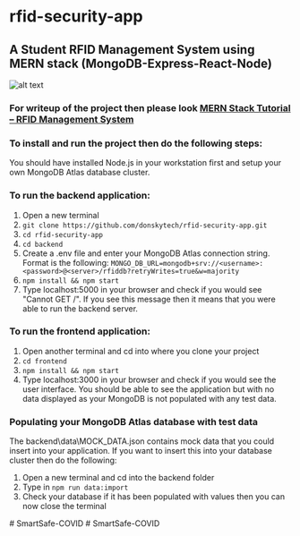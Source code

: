 # rfid-security-app
## A Student RFID Management System using MERN stack (MongoDB-Express-React-Node)  

![alt text](https://user-images.githubusercontent.com/69466026/198886526-62aa9cf4-9613-4391-80c1-e00f466aeacf.PNG "RFID Security Application")

### For writeup of the project then please look [MERN Stack Tutorial – RFID Management System](https://www.donskytech.com/mern-stack-tutorial-rfid-management-system/)    

### To install and run the project then do the following steps:  
You should have installed Node.js in your workstation first and setup your own MongoDB Atlas database cluster.

### To run the backend application:  
1. Open a new terminal
2. ```git clone https://github.com/donskytech/rfid-security-app.git```  
3. ```cd rfid-security-app```  
4. ```cd backend```  
5. Create a .env file and enter your MongoDB Atlas connection string.  
Format is the following: ```MONGO_DB_URL=mongodb+srv://<username>:<password>@<server>/rfiddb?retryWrites=true&w=majority```
6. ```npm install && npm start```  
7. Type localhost:5000 in your browser and check if you would see "Cannot GET /".  If you see this message then it means that you were able to run the backend server.  

### To run the frontend application:  
1.  Open another terminal and cd into where you clone your project  
2.  ```cd frontend```  
3.  ```npm install && npm start```  
3.  Type localhost:3000 in your browser and check if you would see the user interface.  You should be able to see the application but with no data displayed as your MongoDB is not populated with any test data.  

### Populating your MongoDB Atlas database with test data
The backend\data\MOCK_DATA.json contains mock data that you could insert into your application.  If you want to insert this into your database cluster then do the
following:

1.  Open a new terminal and cd into the backend folder
2.  Type in ```npm run data:import```  
3.  Check your database if it has been populated with values then you can now close the terminal





#   S m a r t S a f e - C O V I D  
 #   S m a r t S a f e - C O V I D  
 